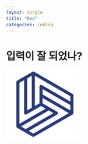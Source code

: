 ```yaml
---
layout: single
title: "Red"
categories: coding
---
```


# 입력이 잘 되었나?

![mark](../images/2024-01-11-second/mark.png)

